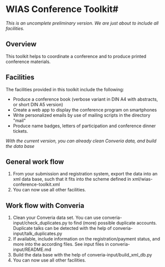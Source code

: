 # WIAS Conference Toolkit#

*This is an uncomplete preliminary version. We are just about to include all facilities.*

## Overview ##

This toolkit helps to coordinate a conference and to produce printed conference materials. 


## Facilities ##

The facilities provided in this toolkit include the following: 
* Produce a conference book (verbose variant in DIN A4 with abstracts, or short DIN A5 version)
* Create a web app to display the conference program on smartphones
* Write personalized emails by use of mailing scripts in the directory "mail"
* Produce name badges, letters of participation and conference dinner tickets. 

*With the current version, you can already clean Converia data, and build the data base*


## General work flow ##

1. From your submission and registration system, export the data into an xml data base, such that it fits into the scheme defined in xml/wias-conference-toolkit.xml
2. You can now use all other facilities. 

## Work flow with Converia ##

1. Clean your Converia data set. 
   You can use converia-input/check\_duplicates.py to find (more) possible duplicate accounts. 
   Duplicate talks can be detected with the help of converia-input/talk\_duplicates.py
2. If available, include information on the registration/payment status, and more into the according files. 
   See input files in converia-input/README.md
3. Build the data base with the help of converia-input/build\_xml\_db.py
4. You can now use all other facilities. 

